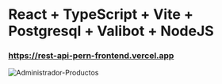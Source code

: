 # React + TypeScript + Vite + Postgresql + Valibot + NodeJS

### https://rest-api-pern-frontend.vercel.app

![Administrador-Productos](https://github.com/Jair-vet/REST-API-PERN-FRONTEND/assets/63264620/7b2470b5-3a4b-413f-9faa-db1ac76dd9f6)
